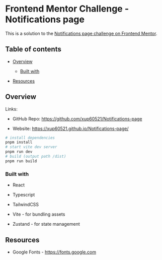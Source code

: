# **Frontend Mentor Challenge - Notifications page**

This is a solution to the [Notifications page challenge on Frontend Mentor](https://www.frontendmentor.io/challenges/notifications-page-DqK5QAmKbC "https://www.frontendmentor.io/challenges/notifications-page-DqK5QAmKbC").

## Table of contents

-   [Overview](#overview)

    -   [Built with](#built-with)

-   [Resources](#resources)

## Overview

Links:

-   GitHub Repo: <https://github.com/xup60521/Notifications-page>

-   Website: <https://xup60521.github.io/Notifications-page/>

```bash
# install dependencies
pnpm install
# start vite dev server
pnpm run dev
# build (output path /dist)
pnpm run build
```

### Built with

-   React

-   Typescript

-   TailwindCSS

-   Vite - for bundling assets

-   Zustand - for state management

## Resources

-   Google Fonts - <https://fonts.google.com>
